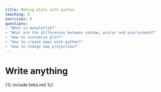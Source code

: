 ```yaml
---
title: Making plots with python
teaching: 0
exercises: 0
questions:
- "What is matplotlib?"
- "What are the differences between imshow, pcolor and pcorlormesh?"
- "How to customize plot?"
- "How to create maps with python?"
- "How to change map projection?"
---
```


# Write anything 

{% include links.md %}
